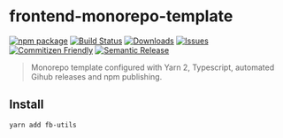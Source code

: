 # frontend-monorepo-template

[![npm package][npm-img]][npm-url]
[![Build Status][build-img]][build-url]
[![Downloads][downloads-img]][downloads-url]
[![Issues][issues-img]][issues-url]
[![Commitizen Friendly][commitizen-img]][commitizen-url]
[![Semantic Release][semantic-release-img]][semantic-release-url]

> Monorepo template configured with Yarn 2, Typescript, automated Gihub releases and npm publishing.

## Install

```bash
yarn add fb-utils
```

[build-img]: https://github.com/NazimHAli/fb-utils/actions/workflows/release.yml/badge.svg
[build-url]: https://github.com/NazimHAli/fb-utils/actions/workflows/release.yml
[commitizen-img]: https://img.shields.io/badge/commitizen-friendly-brightgreen.svg
[commitizen-url]: http://commitizen.github.io/cz-cli/
[downloads-img]: https://img.shields.io/npm/dt/fb-utils
[downloads-url]: https://www.npmtrends.com/fb-utils
[issues-img]: https://img.shields.io/github/issues/NazimHAli/fb-utils
[issues-url]: https://github.com/NazimHAli/fb-utils/issues
[npm-img]: https://img.shields.io/npm/v/fb-utils
[npm-url]: https://www.npmjs.com/package/fb-utils
[semantic-release-img]: https://img.shields.io/badge/%20%20%F0%9F%93%A6%F0%9F%9A%80-semantic--release-e10079.svg
[semantic-release-url]: https://github.com/semantic-release/semantic-release
